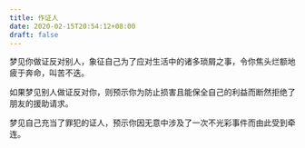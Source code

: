 ```yaml
---
title: 作证人
date: 2020-02-15T20:54:12+08:00
draft: false
---
```


梦见你做证反对别人，象征自己为了应对生活中的诸多琐屑之事，令你焦头烂额地疲于奔命，叫苦不迭。

如果梦见别人做证反对你，则预示你为防止损害且能保全自己的利益而断然拒绝了朋友的援助请求。

梦见自己充当了罪犯的证人，预示你因无意中涉及了一次不光彩事件而由此受到牵连。

